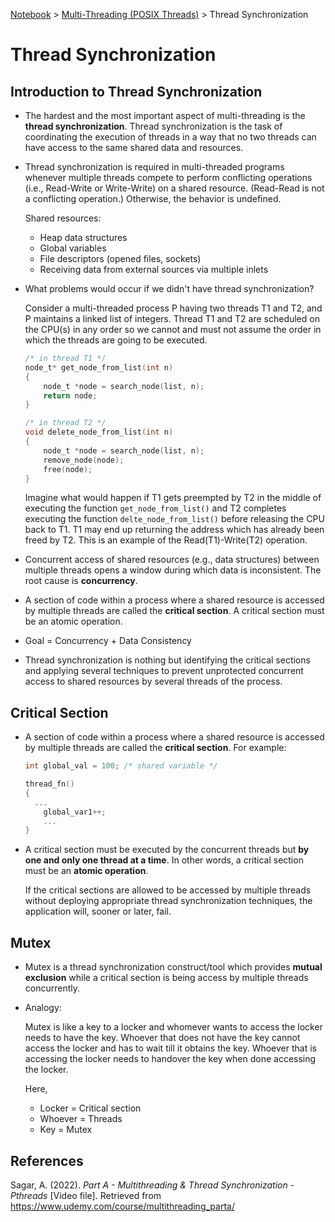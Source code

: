 <a href="../">Notebook</a> > <a href="./">Multi-Threading (POSIX Threads)</a> > Thread Synchronization

# Thread Synchronization



## Introduction to Thread Synchronization

* The hardest and the most important aspect of multi-threading is the **thread synchronization**. Thread synchronization is the task of coordinating the execution of threads in a way that no two threads can have access to the same shared data and resources.

* Thread synchronization is required in multi-threaded programs whenever multiple threads compete to perform conflicting operations (i.e., Read-Write or Write-Write) on a shared resource. (Read-Read is not a conflicting operation.) Otherwise, the behavior is undefined.

  Shared resources:

  * Heap data structures
  * Global variables
  * File descriptors (opened files, sockets)
  * Receiving data from external sources via multiple inlets

* What problems would occur if we didn't have thread synchronization?

  Consider a multi-threaded process P having two threads T1 and T2, and P maintains a linked list of integers. Thread T1 and T2 are scheduled on the CPU(s) in any order so we cannot and must not assume the order in which the threads are going to be executed.

  ```c
  /* in thread T1 */
  node_t* get_node_from_list(int n)
  {
      node_t *node = search_node(list, n);
      return node;
  }
  ```

  ```c
  /* in thread T2 */
  void delete_node_from_list(int n)
  {
      node_t *node = search_node(list, n);
      remove_node(node);
      free(node);
  }
  ```

  Imagine what would happen if T1 gets preempted by T2 in the middle of executing the function `get_node_from_list()` and T2 completes executing the function `delte_node_from_list()` before releasing the CPU back to T1. T1 may end up returning the address which has already been freed by T2. This is an example of the Read(T1)-Write(T2) operation.

* Concurrent access of shared resources (e.g., data structures) between multiple threads opens a window during which data is inconsistent. The root cause is **concurrency**.

* A section of code within a process where a shared resource is accessed by multiple threads are called the **critical section**. A critical section must be an atomic operation.

* Goal = Concurrency + Data Consistency

* Thread synchronization is nothing but identifying the critical sections and applying several techniques to prevent unprotected concurrent access to shared resources by several threads of the process.



## Critical Section

* A section of code within a process where a shared resource is accessed by multiple threads are called the **critical section**. For example:

  ```c
  int global_val = 100;	/* shared variable */
  
  thread_fn()
  {
  	...
      global_var1++;
      ...
  }

* A critical section must be executed by the concurrent threads but **by one and only one thread at a time**. In other words, a critical section must be an **atomic operation**. 

  If the critical sections are allowed to be accessed by multiple threads without deploying appropriate thread synchronization techniques, the application will, sooner or later, fail. 



## Mutex

* Mutex is a thread synchronization construct/tool which provides **mutual exclusion** while a critical section is being access by multiple threads concurrently.

* Analogy:

  Mutex is like a key to a locker and whomever wants to access the locker needs to have the key. Whoever that does not have the key cannot access the locker and has to wait till it obtains the key. Whoever that is accessing the locker needs to handover the key when done accessing the locker.

  Here,

  * Locker = Critical section
  * Whoever = Threads
  * Key = Mutex





## References

Sagar, A. (2022). *Part A - Multithreading & Thread Synchronization - Pthreads* [Video file]. Retrieved from  https://www.udemy.com/course/multithreading_parta/

